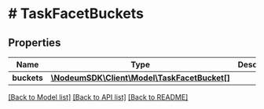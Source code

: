# # TaskFacetBuckets

## Properties

Name | Type | Description | Notes
------------ | ------------- | ------------- | -------------
**buckets** | [**\NodeumSDK\Client\Model\TaskFacetBucket[]**](TaskFacetBucket.md) |  | [optional] 

[[Back to Model list]](../../README.md#documentation-for-models) [[Back to API list]](../../README.md#documentation-for-api-endpoints) [[Back to README]](../../README.md)


